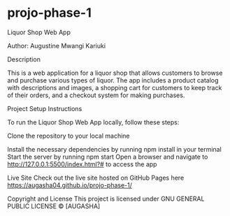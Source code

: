 # projo-phase-1


Liquor Shop Web App

Author: Augustine Mwangi Kariuki

Description

This is a web application for a liquor shop that allows customers to browse and purchase various types of liquor. The app includes a product catalog with descriptions and images, a shopping cart for customers to keep track of their orders, and a checkout system for making purchases.

Project Setup Instructions

To run the Liquor Shop Web App locally, follow these steps:

Clone the repository to your local machine

Install the necessary dependencies by running npm install in your terminal
Start the server by running npm start
Open a browser and navigate to http://127.0.0.1:5500/index.html?# to access the app

Live Site
Check out the live site hosted on GitHub Pages here https://augasha04.github.io/projo-phase-1/

Copyright and License
This project is licensed under GNU GENERAL PUBLIC LICENSE © [AUGASHA]

